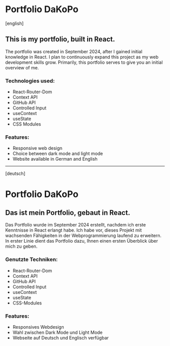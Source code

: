 # Portfolio DaKoPo

[english]

## This is my portfolio, built in React.

The portfolio was created in September 2024, after I gained initial knowledge in React. I plan to continuously expand this project as my web development skills grow. Primarily, this portfolio serves to give you an initial overview of me.

### Technologies used:

- React-Router-Dom
- Context API
- GitHub API
- Controlled Input
- useContext
- useState
- CSS Modules

### Features:

- Responsive web design
- Choice between dark mode and light mode
- Website available in German and English

---

[deutsch]

# Portfolio DaKoPo

## Das ist mein Portfolio, gebaut in React.

Das Portfolio wurde im September 2024 erstellt, nachdem ich erste Kenntnisse in React erlangt habe. Ich habe vor, dieses Projekt mit wachsenden Fähigkeiten in der Webprogrammierung laufend zu erweitern. In erster Linie dient das Portfolio dazu, Ihnen einen ersten Überblick über mich zu geben.

### Genutzte Techniken:

- React-Router-Dom
- Context API
- GitHub API
- Controlled Input
- useContext
- useState
- CSS-Modules

### Features:

- Responsives Webdesign
- Wahl zwischen Dark Mode und Light Mode
- Webseite auf Deutsch und Englisch verfügbar

